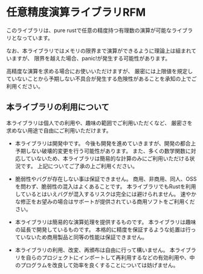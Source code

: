
# 任意精度演算ライブラリRFM
このライブラリは、pure rustで任意の精度持つ有理数の演算が可能なライブラリとなっています。

なお、本ライブラリではメモリの限界まで演算ができるように理論上は組まれていますが、
限界を越えた場合、panic!が発生する可能性があります。

高精度な演算を求める場合にお使いいただけますが、
厳密には上限値を規定していないことから予期しない不具合が発生する危険性があることを承知の上でご利用ください。

## 本ライブラリの利用について

本ライブラリは個人での利用や、趣味の範囲でご利用いただくなど、
厳密さを求めない用途で自由にご利用いただけます。

- 本ライブラリは開発中です。
今後も開発を進めていきますが、開発の都合上予期しない破壊的変更を行う可能性があります。
また、多くの数学関数に対応していないため、本ライブラリは簡易的な計算のみにご利用いただける状況です。
上記についてご了承の上ご利用ください。

- 脆弱性やバグが存在しない事は保証できません。
商用、非商用、同人、OSSを問わず、脆弱性の混入はよくあることです。
本ライブラリでもRustを利用しているとはいえバグが混入するリスクは完全には避けられません。
速やかな修正をお望みの場合はサポートが提供されている商用ソフトをご利用ください。

- 本ライブラリは簡易的な演算処理を提供するものです。
本ライブラリは趣味の延長で開発しているものです。
本格的に精度を保証するような処置は行っていないため商用製品と同等の性能は保証できません。

- 本ライブラリの利用、改変、再頒布は自由に行って構いません。
本ライブラリを自らのプロジェクトにインポートして再利用するなどの有効利用や、中のプログラムを改良して効率を良くすることについては妨げません。

